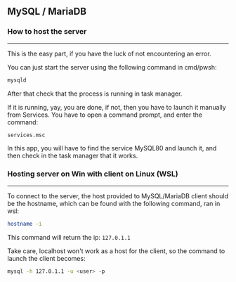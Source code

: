 ## MySQL / MariaDB

### How to host the server
---

This is the easy part, if you have the luck of not encountering an error.

You can just start the server using the following command in cmd/pwsh: 

``` cmd
mysqld
```

After that check that the process is running in task manager.

If it is running, yay, you are done, if not, then you have to launch it manually from Services. You have to open a command prompt, and enter the command:

``` cmd
services.msc
```

In this app, you will have to find the service MySQL80 and launch it, and then check in the task manager that it works.

### Hosting server on Win with client on Linux (WSL)
---

To connect to the server, the host provided to MySQL/MariaDB client should be the hostname, which can be found with the following command, ran in wsl:

``` bash
hostname -i
```

This command will return the ip: `127.0.1.1`

Take care, localhost won't work as a host for the client, so the command to launch the client becomes:

``` bash
mysql -h 127.0.1.1 -u <user> -p
```

